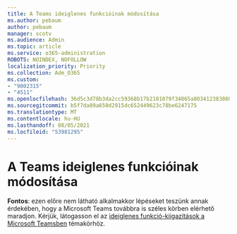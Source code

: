 ```yaml
---
title: A Teams ideiglenes funkcióinak módosítása
ms.author: pebaum
author: pebaum
manager: scotv
ms.audience: Admin
ms.topic: article
ms.service: o365-administration
ROBOTS: NOINDEX, NOFOLLOW
localization_priority: Priority
ms.collection: Adm_O365
ms.custom:
- "9002315"
- "4511"
ms.openlocfilehash: 36d5c3d78b3da2cc59368b17b2101079f34865a80341238386041446fb972abe
ms.sourcegitcommit: b5f7da89a650d2915dc652449623c78be6247175
ms.translationtype: MT
ms.contentlocale: hu-HU
ms.lasthandoff: 08/05/2021
ms.locfileid: "53981295"
---
```

# <a name="teams-temporary-feature-adjustments"></a>A Teams ideiglenes funkcióinak módosítása

**Fontos**: ezen előre nem látható alkalmakkor lépéseket teszünk annak érdekében, hogy a Microsoft Teams továbbra is széles körben elérhető maradjon. Kérjük, látogasson el az [ideiglenes funkció-kiigazítások a Microsoft Teamsben](https://admin.microsoft.com/Adminportal/Home?source=applauncher#MessageCenter?id=MC206581) témakörhöz.
